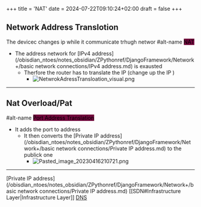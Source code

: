 +++
title = 'NAT'
date = 2024-07-22T09:10:24+02:00
draft = false
+++


## Network Address Translotion 
The devicec changes ip while it communicate trhugh networ
#alt-name 
<mark style="background: #72083D;">NAT</mark>
- The address network for [IPv4 address](/obisdian_ntoes/notes_obsidian/ZPythonref/DjangoFramework/Network+/basic network connections/IPv4 address.md) is exausted
	- Therfore the router has to translate the IP (change up the IP )
		- ![NetwrokAdressTransloation_visual.png](/NetwrokAdressTransloation_visual.png)
--- 


## Nat Overload/Pat 
#alt-name <mark style="background: #72083D;">Port Address Translation </mark>
- It adds the port to address 
	- It then converts the [Private IP address](/obisdian_ntoes/notes_obsidian/ZPythonref/DjangoFramework/Network+/basic network connections/Private IP address.md) to the publick one 
		- ![Pasted_image_20230416210721.png](/Pasted_image_20230416210721.png)
 
 ---
 
 [Private IP address](/obisdian_ntoes/notes_obsidian/ZPythonref/DjangoFramework/Network+/basic network connections/Private IP address.md)
 [[SDN#Infrastructure Layer|Infrastructure Layer]] 
 [DNS](/obisdian_ntoes/notes_obsidian/ZPythonref/DjangoFramework/Network+/Phisicall/DNS.md)
